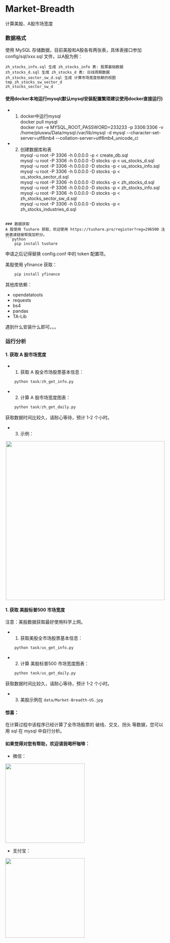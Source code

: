# Market-Breadth
计算美股、A股市场宽度

### 数据格式
使用 MySQL 存储数据，目前美股和A股各有两张表，具体表接口参加 config/sql/xxx.sql 文件，以A股为例：
```
zh_stocks_info.sql 生成 zh_stocks_info 表: 股票基础数据
zh_stocks_d.sql 生成 zh_stocks_d 表: 日线周期数据
zh_stocks_sector_sw_d.sql 生成 计算市场宽度依赖的视图
tmp_zh_stocks_sw_sector_d 
zh_stocks_sector_sw_d
```
#### 使用docker本地运行mysql(默认mysql安装配置繁琐建议使用docker直接运行)
+ 1. docker中运行mysql <br>
docker pull mysql <br>
docker run  -e MYSQL_ROOT_PASSWORD=233233 -p 3306:3306  -v /home/pluswu/Data/mysql:/var/lib/mysql -d mysql --character-set-server=utf8mb4 --collation-server=utf8mb4_unicode_ci 

+ 2. 创建数据库和表 <br>
mysql -u root -P 3306 -h 0.0.0.0 -p < create_db.sql <br>
mysql -u root -P 3306 -h 0.0.0.0 -D stocks -p < us_stocks_d.sql <br>
mysql -u root -P 3306 -h 0.0.0.0 -D stocks -p < us_stocks_info.sql <br>
mysql -u root -P 3306 -h 0.0.0.0 -D stocks -p < us_stocks_sector_d.sql<br>
mysql -u root -P 3306 -h 0.0.0.0 -D stocks -p < zh_stocks_d.sql<br>
mysql -u root -P 3306 -h 0.0.0.0 -D stocks -p < zh_stocks_info.sql<br>
mysql -u root -P 3306 -h 0.0.0.0 -D stocks -p < zh_stocks_sector_sw_d.sql<br>
mysql -u root -P 3306 -h 0.0.0.0 -D stocks -p < zh_stocks_industries_d.sql<br>
```

### 数据获取
A 股使用 Tushare 获取，欢迎使用 https://tushare.pro/register?reg=296500 注册邀请链接帮我加积分。
```python 
    pip install tushare
```
申请之后记得替换 config.conf 中的 token 配置项。

美股使用 yfinance 获取：
```python 
    pip install yfinance
```
其他库依赖：
+ opendatatools
+ requests
+ bs4
+ pandas
+ TA-Lib

遇到什么安装什么即可。。。

### 运行分析
#### 1. 获取 A 股市场宽度
+ 1. 获取 A 股全市场股票基本信息：
```python   
    python task/zh_get_info.py
```
+ 2. 计算 A 股市场宽度图表：
```python   
    python task/zh_get_daily.py
```
获取数据时间比较久，请耐心等待，预计 1-2 个小时。
+ 3. 示例：
<div align="center">
	<img src="./data/Market-Breadth-ZH-SW.jpg" width="500">
</div>

#### 1. 获取 美股标普500 市场宽度
注意：美股数据获取最好使用科学上网。
+ 1. 获取美股全市场股票基本信息：
```python   
    python task/us_get_info.py
```
+ 2. 计算 美股标普500 市场宽度图表：
```python   
    python task/us_get_daily.py
```
获取数据时间比较久，请耐心等待，预计 1-2 个小时。
+ 3. 美股示例在 `data/Market-Breadth-US.jpg`

#### 惊喜：
在计算过程中该程序已经计算了全市场股票的 破线、交叉、拐头 等数据，您可以用 sql 在 mysql 中自行分析。

#### 如果觉得对您有帮助，欢迎请我喝杯咖啡：

+ 微信：
<div>
	<img src="./other/wechatpay.jpg" width="250">
</div>

+ 支付宝：
<div>
	<img src="./other/alipay.jpg" width="250">
</div>